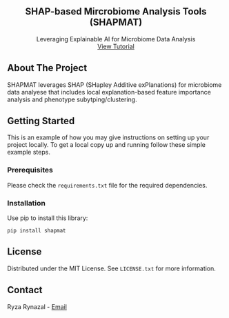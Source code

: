 <a name="readme-top"></a>


<!-- PROJECT LOGO -->
<br />
<div align="center">
  <!-- <a href="https://github.com/othneildrew/Best-README-Template">
    <img src="images/logo.png" alt="Logo" width="80" height="80">
  </a> -->

  <h2 align="center">SHAP-based Mircrobiome Analysis Tools (SHAPMAT)</h2>

  <p align="center">
    Leveraging Explainable AI for Microbiome Data Analysis
    <br />
    <!-- <a href="https://github.com/othneildrew/Best-README-Template"><strong>Explore the docs »</strong></a>
    <br />
    <br /> -->
    <a href="https://github.com/ryzary/shapmat">View Tutorial</a>
    <!-- ·
    <a href="https://github.com/othneildrew/Best-README-Template/issues">Report Bug</a>
    ·
    <a href="https://github.com/othneildrew/Best-README-Template/issues">Request Feature</a> -->
  </p>
</div>



<!-- TABLE OF CONTENTS
<details>
  <summary>Table of Contents</summary>
  <ol>
    <li>
      <a href="#about-the-project">About The Project</a>
      <ul>
        <li><a href="#built-with">Built With</a></li>
      </ul>
    </li>
    <li>
      <a href="#getting-started">Getting Started</a>
      <ul>
        <li><a href="#prerequisites">Prerequisites</a></li>
        <li><a href="#installation">Installation</a></li>
      </ul>
    </li>
    <li><a href="#usage">Usage</a></li>
    <li><a href="#roadmap">Roadmap</a></li>
    <li><a href="#contributing">Contributing</a></li>
    <li><a href="#license">License</a></li>
    <li><a href="#contact">Contact</a></li>
    <li><a href="#acknowledgments">Acknowledgments</a></li>
  </ol>
</details> -->



<!-- ABOUT THE PROJECT -->
## About The Project

<!-- [![Product Name Screen Shot][product-screenshot]](https://example.com) -->

SHAPMAT leverages SHAP (SHapley Additive exPlanations) for microbiome data analyese that includes local explanation-based feature importance analysis and phenotype subytping/clustering.

<!-- <p align="right">(<a href="#readme-top">back to top</a>)</p> -->

<!-- GETTING STARTED -->
## Getting Started

This is an example of how you may give instructions on setting up your project locally.
To get a local copy up and running follow these simple example steps.

### Prerequisites

Please check the `requirements.txt` file for the required dependencies.

### Installation

Use pip to install this library: 
```
pip install shapmat
```

<!-- <p align="right">(<a href="#readme-top">back to top</a>)</p> -->



<!-- USAGE EXAMPLES -->
<!-- ## Usage -->

<!-- Use this space to show useful examples of how a project can be used. Additional screenshots, code examples and demos work well in this space. You may also link to more resources.

_For more examples, please refer to the [Documentation](https://example.com)_

<p align="right">(<a href="#readme-top">back to top</a>)</p> -->


<!-- LICENSE -->
## License

Distributed under the MIT License. See `LICENSE.txt` for more information.

<!-- <p align="right">(<a href="#readme-top">back to top</a>)</p> -->



<!-- CONTACT -->
## Contact

Ryza Rynazal - [Email](ryzary25@gmail.com) 

<!-- <p align="right">(<a href="#readme-top">back to top</a>)</p> -->

